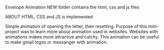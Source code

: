 Envelope Animation
NEW folder contains the html, css and js files

ABOUT
HTML, CSS and JS is implemented

Simple animation of opening the letter, then resetting. Purpose of this mini-project was to learn more about animation used in websites.
Websites with animations makes more attractive and catchy. This animation can be useful to make gmail logos or messanger with animation.



